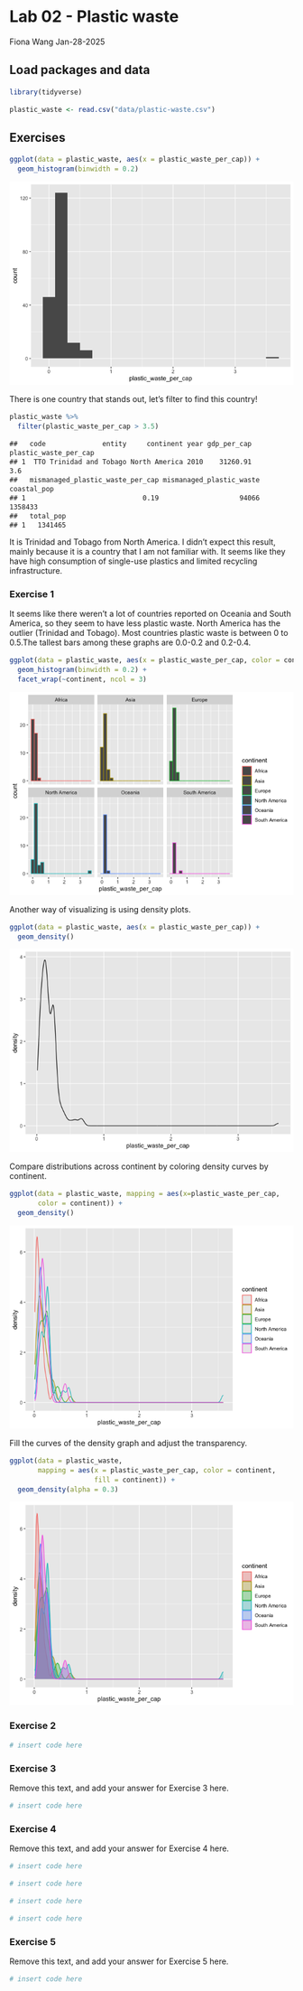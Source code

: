 Lab 02 - Plastic waste
================
Fiona Wang
Jan-28-2025

## Load packages and data

``` r
library(tidyverse) 
```

``` r
plastic_waste <- read.csv("data/plastic-waste.csv")
```

## Exercises

``` r
ggplot(data = plastic_waste, aes(x = plastic_waste_per_cap)) + 
  geom_histogram(binwidth = 0.2)
```

![](lab-02_files/figure-gfm/initial%20ggplot-1.png)<!-- -->

There is one country that stands out, let’s filter to find this country!

``` r
plastic_waste %>%
  filter(plastic_waste_per_cap > 3.5)
```

    ##   code              entity     continent year gdp_per_cap plastic_waste_per_cap
    ## 1  TTO Trinidad and Tobago North America 2010    31260.91                   3.6
    ##   mismanaged_plastic_waste_per_cap mismanaged_plastic_waste coastal_pop
    ## 1                             0.19                    94066     1358433
    ##   total_pop
    ## 1   1341465

It is Trinidad and Tobago from North America. I didn’t expect this
result, mainly because it is a country that I am not familiar with. It
seems like they have high consumption of single-use plastics and limited
recycling infrastructure.

### Exercise 1

It seems like there weren’t a lot of countries reported on Oceania and
South America, so they seem to have less plastic waste. North America
has the outlier (Trinidad and Tobago). Most countries plastic waste is
between 0 to 0.5.The tallest bars among these graphs are 0.0-0.2 and
0.2-0.4.

``` r
ggplot(data = plastic_waste, aes(x = plastic_waste_per_cap, color = continent)) + 
  geom_histogram(binwidth = 0.2) + 
  facet_wrap(~continent, ncol = 3)
```

![](lab-02_files/figure-gfm/plastic-waste-continent-1.png)<!-- -->

Another way of visualizing is using density plots.

``` r
ggplot(data = plastic_waste, aes(x = plastic_waste_per_cap)) + 
  geom_density()
```

![](lab-02_files/figure-gfm/density%20plots-1.png)<!-- -->

Compare distributions across continent by coloring density curves by
continent.

``` r
ggplot(data = plastic_waste, mapping = aes(x=plastic_waste_per_cap, 
       color = continent)) +
  geom_density()
```

![](lab-02_files/figure-gfm/compare%20density-1.png)<!-- -->

Fill the curves of the density graph and adjust the transparency.

``` r
ggplot(data = plastic_waste, 
       mapping = aes(x = plastic_waste_per_cap, color = continent,
                     fill = continent)) + 
  geom_density(alpha = 0.3)
```

![](lab-02_files/figure-gfm/fill%20density-1.png)<!-- -->

### Exercise 2

``` r
# insert code here
```

### Exercise 3

Remove this text, and add your answer for Exercise 3 here.

``` r
# insert code here
```

### Exercise 4

Remove this text, and add your answer for Exercise 4 here.

``` r
# insert code here
```

``` r
# insert code here
```

``` r
# insert code here
```

``` r
# insert code here
```

### Exercise 5

Remove this text, and add your answer for Exercise 5 here.

``` r
# insert code here
```
